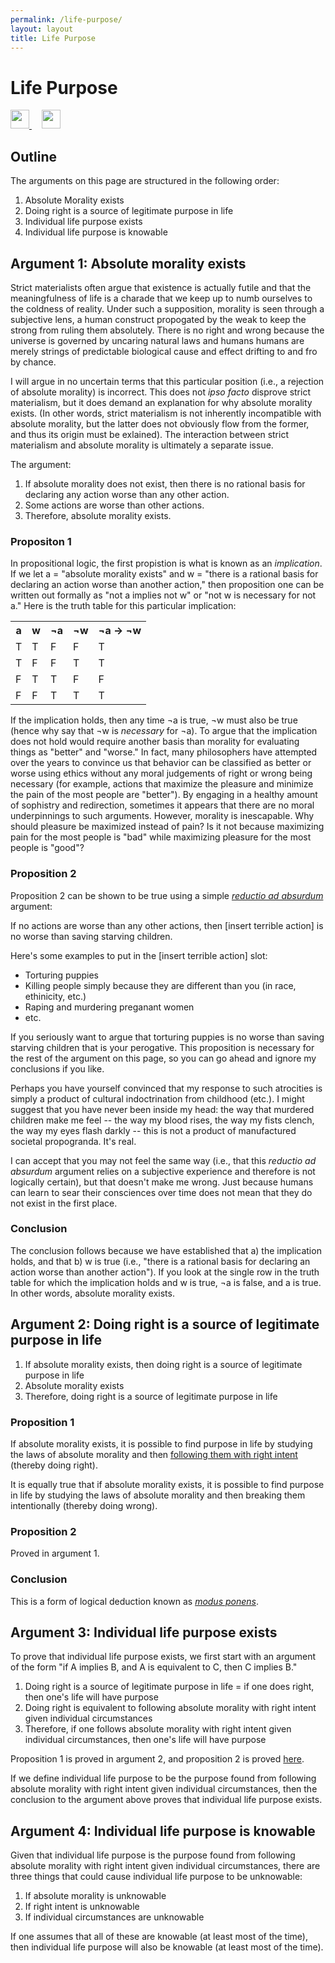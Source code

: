 ```yaml
---
permalink: /life-purpose/
layout: layout
title: Life Purpose
---
```


<div class="center">

   <h1>Life Purpose</h1>
   
   <a href="https://github.com/StevenTammen/steventammen.github.io/edit/master/pages/life-purpose.md" target="_blank">
     <img src="https://steventammen.github.io/assets/images/GitHub.png" height="30" width="30">
   </a> &nbsp; &nbsp;
   
   <a href="http://prose.io/#StevenTammen/steventammen.github.io/edit/master/pages/life-purpose.md" target="_blank">
     <img src="https://steventammen.github.io/assets/images/Prose.png" height="30" width="30">
   </a>
   
</div>

## Outline

The arguments on this page are structured in the following order:

1. Absolute Morality exists
2. Doing right is a source of legitimate purpose in life
3. Individual life purpose exists
4. Individual life purpose is knowable

## Argument 1: Absolute morality exists

Strict materialists often argue that existence is actually futile and that the meaningfulness of life is a charade that we keep up to numb ourselves to the coldness of reality. Under such a supposition, morality is seen through a subjective lens, a human construct propogated by the weak to keep the strong from ruling them absolutely. There is no right and wrong because the universe is governed by uncaring natural laws and humans humans are merely strings of predictable biological cause and effect drifting to and fro by chance.

I will argue in no uncertain terms that this particular position (i.e., a rejection of absolute morality) is incorrect. This does not *ipso facto* disprove strict materialism, but it does demand an explanation for why absolute morality exists. (In other words, strict materialism is not inherently incompatible with absolute morality, but the latter does not obviously flow from the former, and thus its origin must be exlained). The interaction between strict materialism and absolute morality is ultimately a separate issue.

The argument:

1. If absolute morality does not exist, then there is no rational basis for declaring any action worse than any other action.
2. Some actions are worse than other actions.
3. Therefore, absolute morality exists.

### Propositon 1

In propositional logic, the first propistion is what is known as an *implication*. If we let a = "absolute morality exists" and w = "there is a rational basis for declaring an action worse than another action," then proposition one can be written out formally as "not a implies not w" or "not w is necessary for not a." Here is the truth table for this particular implication:

<table>
  <tr>
    <th>a</th>
    <th>w</th>
    <th>¬a</th>
    <th>¬w</th>
    <th>¬a → ¬w</th>
  </tr>
  <tr>
    <td>T</td>
    <td>T</td>
    <td>F</td>
    <td>F</td>
    <td>T</td>
  </tr>
  <tr>
    <td>T</td>
    <td>F</td>
    <td>F</td>
    <td>T</td>
    <td>T</td>
  </tr>
  <tr>
    <td>F</td>
    <td>T</td>
    <td>T</td>
    <td>F</td>
    <td>F</td>
  </tr>
  <tr>
    <td>F</td>
    <td>F</td>
    <td>T</td>
    <td>T</td>
    <td>T</td>
  </tr>
</table>

If the implication holds, then any time ¬a is true, ¬w must also be true (hence why say that ¬w is *necessary* for ¬a). To argue that the implication does not hold would require another basis than morality for evaluating things as "better" and "worse." In fact, many philosophers have attempted over the years to convince us that behavior can be classified as better or worse using ethics without any moral judgements of right or wrong being necessary (for example, actions that maximize the pleasure and minimize the pain of the most people are "better"). By engaging in a healthy amount of sophistry and redirection, sometimes it appears that there are no moral underpinnings to such arguments. However, morality is inescapable. Why should pleasure be maximized instead of pain? Is it not because maximizing pain for the most people is "bad" while maximizing pleasure for the most people is "good"?

### Proposition 2

Proposition 2 can be shown to be true using a simple [*reductio ad absurdum*](https://en.wikipedia.org/wiki/Reductio_ad_absurdum) argument:

If no actions are worse than any other actions, then [insert terrible action] is no worse than saving starving children.

Here's some examples to put in the [insert terrible action] slot:

* Torturing puppies
* Killing people simply because they are different than you (in race, ethinicity, etc.)
* Raping and murdering preganant women
* etc.

If you seriously want to argue that torturing puppies is no worse than saving starving children that is your perogative. This proposition is necessary for the rest of the argument on this page, so you can go ahead and ignore my conclusions if you like.

Perhaps you have yourself convinced that my response to such atrocities is simply a product of cultural indoctrination from childhood (etc.). I might suggest that you have never been inside my head: the way that murdered children make me feel -- the way my blood rises, the way my fists clench, the way my eyes flash darkly -- this is not a product of manufactured societal propogranda. It's real.

I can accept that you may not feel the same way (i.e., that this *reductio ad absurdum* argument relies on a subjective experience and therefore is not logically certain), but that doesn't make me wrong. Just because humans can learn to sear their consciences over time does not mean that they do not exist in the first place.

### Conclusion

The conclusion follows because we have established that a) the implication holds, and that b) w is true (i.e., "there is a rational basis for declaring an action worse than another action"). If you look at the single row in the truth table for which the implication holds and w is true, ¬a is false, and a is true. In other words, absolute morality exists.

## Argument 2: Doing right is a source of legitimate purpose in life

1. If absolute morality exists, then doing right is a source of legitimate purpose in life
2. Absolute morality exists
3. Therefore, doing right is a source of legitimate purpose in life

### Proposition 1

If absolute morality exists, it is possible to find purpose in life by studying the laws of absolute morality and then [following them with right intent](https://steventammen.com/deontology/) (thereby doing right).

It is equally true that if absolute morality exists, it is possible to find purpose in life by studying the laws of absolute morality and then breaking them intentionally (thereby doing wrong).

### Proposition 2

Proved in argument 1.

### Conclusion

This is a form of logical deduction known as [*modus ponens*](https://en.wikipedia.org/wiki/Modus_ponens).

## Argument 3: Individual life purpose exists

To prove that individual life purpose exists, we first start with an argument of the form "if A implies B, and A is equivalent to C, then C implies B."

1. Doing right is a source of legitimate purpose in life = if one does right, then one's life will have purpose
2. Doing right is equivalent to following absolute morality with right intent given individual circumstances
3. Therefore, if one follows absolute morality with right intent given individual circumstances, then one's life will have purpose

Proposition 1 is proved in argument 2, and proposition 2 is proved [here](https://steventammen.com/morality-and-individual-circumstances/).

If we define individual life purpose to be the purpose found from following absolute morality with right intent given individual circumstances, then the conclusion to the argument above proves that individual life purpose exists.

## Argument 4: Individual life purpose is knowable

Given that individual life purpose is the purpose found from following absolute morality with right intent given individual circumstances, there are three things that could cause individual life purpose to be unknowable: 

1. If absolute morality is unknowable
2. If right intent is unknowable
3. If individual circumstances are unknowable

If one assumes that all of these are knowable (at least most of the time), then individual life purpose will also be knowable (at least most of the time).

